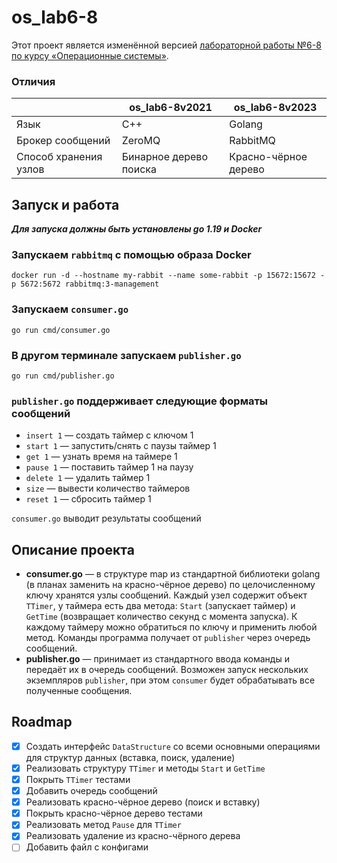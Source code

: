 # os_lab6-8

Этот проект является изменённой версией [лабораторной работы №6-8 по курсу 
«Операционные системы»](https://github.com/papey08/MAI_skat/tree/main/Operation_Systems/os_lab6-8).

### Отличия

|                       | os_lab6-8v2021         | os_lab6-8v2023        |
|-----------------------|------------------------|-----------------------|
| Язык                  | C++                    | Golang                |
| Брокер сообщений      | ZeroMQ                 | RabbitMQ              |
| Способ хранения узлов | Бинарное дерево поиска | Красно-чёрное дерево  |

## Запуск и работа

***Для запуска должны быть установлены go 1.19 и Docker***

### Запускаем `rabbitmq` с помощью образа Docker
```
docker run -d --hostname my-rabbit --name some-rabbit -p 15672:15672 -p 5672:5672 rabbitmq:3-management
```
### Запускаем `consumer.go`
```
go run cmd/consumer.go
```
### В другом терминале запускаем `publisher.go`
```
go run cmd/publisher.go
```
### `publisher.go` поддерживает следующие форматы сообщений
* `insert 1` — создать таймер с ключом 1
* `start 1` — запустить/снять с паузы таймер 1
* `get 1` — узнать время на таймере 1
* `pause 1` — поставить таймер 1 на паузу
* `delete 1` — удалить таймер 1
* `size` — вывести количество таймеров
* `reset 1` — сбросить таймер 1

`consumer.go` выводит результаты сообщений

## Описание проекта

* **consumer.go** — в структуре map из стандартной библиотеки golang (в планах 
заменить на красно-чёрное дерево) по целочисленному ключу хранятся узлы 
сообщений. Каждый узел содержит объект `TTimer`, у таймера есть два метода: 
`Start` (запускает таймер) и `GetTime` (возвращает количество секунд с момента 
запуска). К каждому таймеру можно обратиться по ключу и применить любой метод. 
Команды программа получает от `publisher` через очередь сообщений.
* **publisher.go** — принимает из стандартного ввода команды и передаёт их в 
очередь сообщений. Возможен запуск нескольких экземпляров `publisher`, при 
этом `consumer` будет обрабатывать все полученные сообщения.

## Roadmap

* [x] Создать интерфейс `DataStructure` со всеми основными операциями для структур данных (вставка, поиск, удаление)
* [x] Реализовать структуру `TTimer` и методы `Start` и `GetTime`
* [x] Покрыть `TTimer` тестами
* [x] Добавить очередь сообщений
* [x] Реализовать красно-чёрное дерево (поиск и вставку)
* [x] Покрыть красно-чёрное дерево тестами
* [x] Реализовать метод `Pause` для `TTimer`
* [x] Реализовать удаление из красно-чёрного дерева
* [ ] Добавить файл с конфигами
